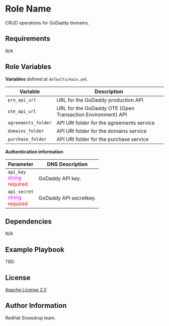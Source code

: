 Role Name
=========

CRUD operations for GoDaddy domains.

Requirements
------------

N/A

Role Variables
--------------

**Variables** defined at `defaults/main.yml`.

| Variable | Description
| --- | ---
| `pro_api_url` | URL for the GoDaddy production API
| `ote_api_url` | URL for the GoDaddy OTE (Open Transaction Environment) API
| `agreements_folder` | API URI folder for the agreements service
| `domains_folder` | API URI folder for the domains service
| `purchase_folder` | API URI folder for the purchase service

**Authentication information**

| Parameter | DNS Description
| --- | ---
| `api_key`<br/><span style="color:fuchsia">string</span><br/><span style="color:red">required</span> | GoDaddy API key.
| `api_secret`<br/><span style="color:fuchsia">string</span><br/><span style="color:red">required</span> | GoDaddy API secretkey.

Dependencies
------------

N/A

Example Playbook
----------------

TBD

License
-------

[Apache License 2.0](https://www.apache.org/licenses/LICENSE-2.0)

Author Information
------------------

RedHat Snowdrop team.
